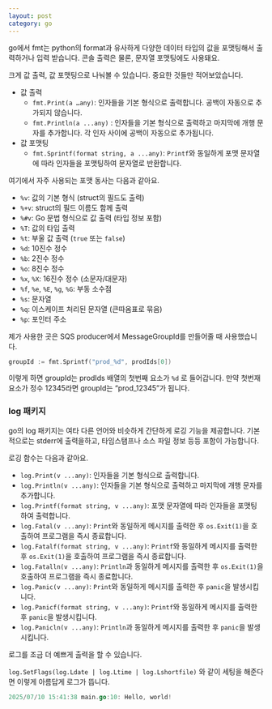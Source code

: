 ```yaml
---
layout: post
category: go
---
```


go에서 fmt는 python의 format과 유사하게 다양한 데이터 타입의 값을 포맷팅해서 출력하거나 입력 받습니다. 콘솔 출력은 물론, 문자열 포맷팅에도 사용돼요.

크게 값 출력, 값 포맷팅으로 나눠볼 수 있습니다. 중요한 것들만 적어보았습니다.

- 값 출력
    - `fmt.Print(a …any)`: 인자들을 기본 형식으로 출력합니다. 공백이 자동으로 추가되지 않습니다.
    - `fmt.Println(a ...any)` : 인자들을 기본 형식으로 출력하고 마지막에 개행 문자를 추가합니다. 각 인자 사이에 공백이 자동으로 추가됩니다.
- 값 포맷팅
    - `fmt.Sprintf(format string, a ...any)`: `Printf`와 동일하게 포맷 문자열에 따라 인자들을 포맷팅하여 문자열로 반환합니다.

여기에서 자주 사용되는 포맷 동사는 다음과 같아요.

- `%v`: 값의 기본 형식 (struct의 필드도 출력)
- `%+v`: struct의 필드 이름도 함께 출력
- `%#v`: Go 문법 형식으로 값 출력 (타입 정보 포함)
- `%T`: 값의 타입 출력
- `%t`: 부울 값 출력 (`true` 또는 `false`)
- `%d`: 10진수 정수
- `%b`: 2진수 정수
- `%o`: 8진수 정수
- `%x`, `%X`: 16진수 정수 (소문자/대문자)
- `%f`, `%e`, `%E`, `%g`, `%G`: 부동 소수점
- `%s`: 문자열
- `%q`: 이스케이프 처리된 문자열 (큰따옴표로 묶음)
- `%p`: 포인터 주소

제가 사용한 곳은 SQS producer에서 MessageGroupId를 만들어줄 때 사용했습니다.

```go
groupId := fmt.Sprintf("prod_%d", prodIds[0])
```

이렇게 하면 groupId는 prodIds 배열의 첫번째 요소가 `%d` 로 들어갑니다. 만약 첫번재 요소가 정수 12345라면 groupId는 “prod_12345”가 됩니다.

### log 패키지

go의 log 패키지는 여타 다른 언어와 비슷하게 간단하게 로깅 기능을 제공합니다. 기본적으로는 stderr에 출력을하고, 타임스탬프나 소스 파일 정보 등등 포함이 가능합니다.

로깅 함수는 다음과 같아요.

- `log.Print(v ...any)`: 인자들을 기본 형식으로 출력합니다.
- `log.Println(v ...any)`: 인자들을 기본 형식으로 출력하고 마지막에 개행 문자를 추가합니다.
- `log.Printf(format string, v ...any)`: 포맷 문자열에 따라 인자들을 포맷팅하여 출력합니다.
- `log.Fatal(v ...any)`: `Print`와 동일하게 메시지를 출력한 후 `os.Exit(1)`을 호출하여 프로그램을 즉시 종료합니다.
- `log.Fatalf(format string, v ...any)`: `Printf`와 동일하게 메시지를 출력한 후 `os.Exit(1)`을 호출하여 프로그램을 즉시 종료합니다.
- `log.Fatalln(v ...any)`: `Println`과 동일하게 메시지를 출력한 후 `os.Exit(1)`을 호출하여 프로그램을 즉시 종료합니다.
- `log.Panic(v ...any)`: `Print`와 동일하게 메시지를 출력한 후 `panic`을 발생시킵니다.
- `log.Panicf(format string, v ...any)`: `Printf`와 동일하게 메시지를 출력한 후 `panic`을 발생시킵니다.
- `log.Panicln(v ...any)`: `Println`과 동일하게 메시지를 출력한 후 `panic`을 발생시킵니다.

로그를 조금 더 예쁘게 출력을 할 수 있습니다.

`log.SetFlags(log.Ldate | log.Ltime | log.Lshortfile)` 와 같이 세팅을 해준다면 이렇게 아름답게 로그가 뜹니다.

```go
2025/07/10 15:41:38 main.go:10: Hello, world!
```